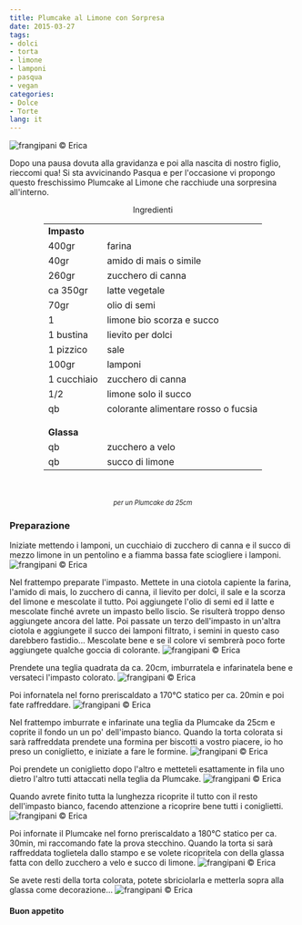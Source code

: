 ```yaml
---
title: Plumcake al Limone con Sorpresa
date: 2015-03-27
tags:
- dolci
- torta
- limone
- lamponi
- pasqua
- vegan
categories:
- Dolce
- Torte
lang: it
---
```

![](header.jpg "frangipani © Erica")

Dopo una pausa dovuta alla gravidanza e poi alla nascita di nostro figlio, rieccomi qua! Si sta avvicinando Pasqua e per l'occasione vi propongo questo freschissimo Plumcake al Limone che racchiude una sorpresina all'interno.


<div id="wrapper" style="text-align: center">
  <div id="yourdiv" style="display: inline-block;">
    <div class="ingredients">
      <div class="ingredients-title">Ingredienti</div>
      <table>
        <tbody>
          <tr>
            <td colspan="2"><b>Impasto</b></td>
          </tr>
          <tr>
            <td>400gr</td>
            <td>farina</td>
          </tr>
          <tr>
            <td>40gr</td>
            <td>amido di mais o simile</td>
          </tr>
          <tr>
            <td>260gr</td>
            <td>zucchero di canna</td>
          </tr>
          <tr>
            <td>ca 350gr</td>
            <td>latte vegetale</td>
          </tr>
          <tr>
            <td>70gr</td>
            <td>olio di semi</td>
          </tr>
          <tr>
            <td>1</td>
            <td>limone bio scorza e succo</td>
          </tr>
          <tr>
            <td>1 bustina</td>
            <td>lievito per dolci</td>      
          </tr>
          <tr>
            <td>1 pizzico</td>
            <td>sale</td>
          </tr>
          <tr>
            <td>100gr</td>
            <td>lamponi</td>
          </tr>
          <tr>
            <td>1 cucchiaio</td>
            <td>zucchero di canna</td>
          </tr>
          <tr>
            <td>1/2</td>
            <td>limone solo il succo</td>
          </tr>
          <tr>
            <td>qb</td>
            <td>colorante alimentare rosso o fucsia</td>
          </tr>
          <tr style="height: 15px;"></tr>
          <tr>          
            <td colspan="2"><b>Glassa</b></td>
          </tr>
          <tr>
            <td>qb</td>
            <td>zucchero a velo</td>
          </tr>
          <tr>
            <td>qb</td>
            <td>succo di limone</td>  
          </tr>
        </tbody>
      </table>
      <br></br>
      <i class="pull-right" style="font-size: 80%;">per un Plumcake da 25cm</i>
    </div>
  </div>
</div>


<h3>
  <font color="grey">
    <i class="fa fa-cogs"></i>
  </font> Preparazione
</h3>

Iniziate mettendo i lamponi, un cucchiaio di zucchero di canna e il succo di mezzo limone in un pentolino e a fiamma bassa fate sciogliere i lamponi.
![](lamponi.jpg "frangipani © Erica")

Nel frattempo preparate l'impasto. Mettete in una ciotola capiente la farina, l'amido di mais, lo zucchero di canna, il lievito per dolci, il sale e la scorza del limone e mescolate il tutto. Poi aggiungete l'olio di semi ed il latte e mescolate finché avrete un impasto bello liscio. Se risulterà troppo denso aggiungete ancora del latte. Poi passate un terzo dell'impasto in un'altra ciotola e aggiungete il succo dei lamponi filtrato, i semini in questo caso darebbero fastidio... Mescolate bene e se il colore vi sembrerà poco forte aggiungete qualche goccia di colorante.
![](impasti.jpg "frangipani © Erica")

Prendete una teglia quadrata da ca. 20cm, imburratela e infarinatela bene e versateci l'impasto colorato.
![](tegliasorpresa.jpg "frangipani © Erica")

Poi infornatela nel forno preriscaldato a 170°C statico per ca. 20min e poi fate raffreddare.
![](sorpresasfornata.jpg "frangipani © Erica")

Nel frattempo imburrate e infarinate una teglia da Plumcake da 25cm e coprite il fondo un un po' dell'impasto bianco. Quando la torta colorata si sarà raffreddata prendete una formina per biscotti a vostro piacere, io ho preso un coniglietto, e iniziate a fare le formine.
![](coniglietti.jpg "frangipani © Erica")

Poi prendete un coniglietto dopo l'altro e metteteli esattamente in fila uno dietro l'altro tutti attaccati nella teglia da Plumcake.
![](teglia1.jpg "frangipani © Erica")

Quando avrete finito tutta la lunghezza ricoprite il tutto con il resto dell'impasto bianco, facendo attenzione a ricoprire bene tutti i coniglietti.
![](teglia2.jpg "frangipani © Erica")

Poi infornate il Plumcake nel forno preriscaldato a 180°C statico per ca. 30min, mi raccomando fate la prova stecchino. Quando la torta si sarà raffreddata toglietela dallo stampo e se volete ricopritela con della glassa fatta con dello zucchero a velo e succo di limone.
![](glassata.jpg "frangipani © Erica")

Se avete resti della torta colorata, potete sbriciolarla e metterla sopra alla glassa come decorazione...
![](risultato.jpg "frangipani © Erica")

<h4>Buon appetito
  <font color="red">
    <i class="fa fa-smile-o"></i>
  </font>
</h4>
